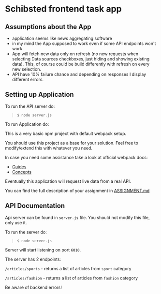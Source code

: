 # Schibsted frontend task app

## Assumptions about the App
- application seems like news aggregating software
- in my mind the App supposed to work even if some API endpoints won't work
- App will fetch new data only on refresh (no new requests when selecting Data sources checkboxes, just hiding and showing existing data). This, of course could be build differently with refresh on every new selection.
- API have 10% failure chance and depending on responses I display different errors.

## Setting up Application

To run the API server do:
> `$ node server.js`

To run Application do:


This is a very basic npm project with default webpack setup.

You should use this project as a base for your solution.
Feel free to modify/extend this with whatever you need.

In case you need some assistance take a look at official webpack docs:
 - [Guides](https://webpack.js.org/guides/) 
 - [Concepts](https://webpack.js.org/concepts/)

Eventually this application will request live data from a real API.

You can find the full description of your assignment in [ASSIGNMENT.md](ASSIGNMENT.md)

## API Documentation
Api server can be found in `server.js` file. You should not modify this file, only use it.

To run the server do:
> `$ node server.js`

Server will start listening on port `6010`.

The server has 2 endpoints:

`/articles/sports` - returns a list of articles from `sport` category

`/articles/fashion` - returns a list of articles from `fashion` category

Be aware of backend errors!
